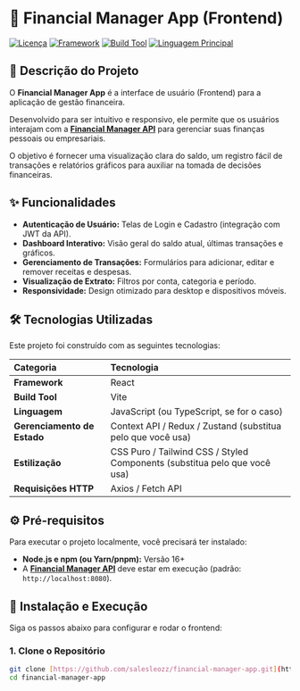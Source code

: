 # 💸 Financial Manager App (Frontend)

[![Licença](https://img.shields.io/badge/License-MIT-blue.svg)](LICENSE)
[![Framework](https://img.shields.io/badge/Framework-React-61DAFB?logo=react)](https://react.dev/)
[![Build Tool](https://img.shields.io/badge/Tool-Vite-646CFF?logo=vite&logoColor=white)](https://vitejs.dev/)
[![Linguagem Principal](https://img.shields.io/badge/Language-JavaScript-F7DF1E?logo=javascript&logoColor=black)](https://developer.mozilla.org/pt-BR/docs/Web/JavaScript)

## 🌟 Descrição do Projeto

O **Financial Manager App** é a interface de usuário (Frontend) para a aplicação de gestão financeira.

Desenvolvido para ser intuitivo e responsivo, ele permite que os usuários interajam com a [**Financial Manager API**](https://github.com/salesleozz/financial-manager-api) para gerenciar suas finanças pessoais ou empresariais.

O objetivo é fornecer uma visualização clara do saldo, um registro fácil de transações e relatórios gráficos para auxiliar na tomada de decisões financeiras.

## ✨ Funcionalidades

* **Autenticação de Usuário:** Telas de Login e Cadastro (integração com JWT da API).
* **Dashboard Interativo:** Visão geral do saldo atual, últimas transações e gráficos.
* **Gerenciamento de Transações:** Formulários para adicionar, editar e remover receitas e despesas.
* **Visualização de Extrato:** Filtros por conta, categoria e período.
* **Responsividade:** Design otimizado para desktop e dispositivos móveis.

## 🛠️ Tecnologias Utilizadas

Este projeto foi construído com as seguintes tecnologias:

| Categoria | Tecnologia |
| :--- | :--- |
| **Framework** | React |
| **Build Tool** | Vite |
| **Linguagem** | JavaScript (ou TypeScript, se for o caso) |
| **Gerenciamento de Estado** | Context API / Redux / Zustand (substitua pelo que você usa) |
| **Estilização** | CSS Puro / Tailwind CSS / Styled Components (substitua pelo que você usa) |
| **Requisições HTTP** | Axios / Fetch API |

## ⚙️ Pré-requisitos

Para executar o projeto localmente, você precisará ter instalado:

* **Node.js e npm (ou Yarn/pnpm):** Versão 16+
* A **[Financial Manager API](https://github.com/salesleozz/financial-manager-api)** deve estar em execução (padrão: `http://localhost:8080`).

## 🚀 Instalação e Execução

Siga os passos abaixo para configurar e rodar o frontend:

### 1. Clone o Repositório

```bash
git clone [https://github.com/salesleozz/financial-manager-app.git](https://github.com/salesleozz/financial-manager-app.git)
cd financial-manager-app
